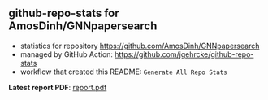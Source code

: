 ## github-repo-stats for AmosDinh/GNNpapersearch

- statistics for repository https://github.com/AmosDinh/GNNpapersearch
- managed by GitHub Action: https://github.com/jgehrcke/github-repo-stats
- workflow that created this README: `Generate All Repo Stats`

**Latest report PDF**: [report.pdf](https://github.com/AmosDinh/repo-stats/raw/github-repo-stats/AmosDinh/GNNpapersearch/latest-report/report.pdf)

